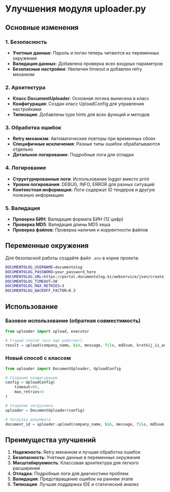 # Улучшения модуля uploader.py

## Основные изменения

### 1. Безопасность
- **Учетные данные**: Пароль и логин теперь читаются из переменных окружения
- **Валидация данных**: Добавлена проверка всех входных параметров
- **Безопасные настройки**: Увеличен timeout и добавлен retry механизм

### 2. Архитектура
- **Класс DocumentUploader**: Основная логика вынесена в класс
- **Конфигурация**: Создан класс UploadConfig для управления настройками
- **Типизация**: Добавлены type hints для всех функций и методов

### 3. Обработка ошибок
- **Retry механизм**: Автоматические повторы при временных сбоях
- **Специфичные исключения**: Разные типы ошибок обрабатываются отдельно
- **Детальное логирование**: Подробные логи для отладки

### 4. Логирование
- **Структурированные логи**: Использование logger вместо print
- **Уровни логирования**: DEBUG, INFO, ERROR для разных ситуаций
- **Контекстная информация**: Логи содержат ID тендеров и другую полезную информацию

### 5. Валидация
- **Проверка БИН**: Валидация формата БИН (12 цифр)
- **Проверка MD5**: Валидация длины MD5 хеша
- **Проверка файлов**: Проверка наличия и корректности файлов

## Переменные окружения

Для безопасной работы создайте файл `.env` в корне проекта:

```bash
DOCUMENTOLOG_USERNAME=documentolog
DOCUMENTOLOG_PASSWORD=your_password_here
DOCUMENTOLOG_URL=https://portal.documentolog.kz/webservice/json/create_tented
DOCUMENTOLOG_TIMEOUT=30
DOCUMENTOLOG_MAX_RETRIES=3
DOCUMENTOLOG_BACKOFF_FACTOR=0.3
```

## Использование

### Базовое использование (обратная совместимость)
```python
from uploader import upload, executor

# Старый способ (все еще работает)
result = upload(company_name, bin, message, file, md5sum, kratkij_ii_analiz_ts)
```

### Новый способ с классом
```python
from uploader import DocumentUploader, UploadConfig

# Создание конфигурации
config = UploadConfig(
    timeout=60,
    max_retries=5
)

# Создание загрузчика
uploader = DocumentUploader(config)

# Загрузка документа
document_id = uploader.upload(company_name, bin, message, file, md5sum, kratkij_ii_analiz_ts)
```

## Преимущества улучшений

1. **Надежность**: Retry механизм и лучшая обработка ошибок
2. **Безопасность**: Учетные данные в переменных окружения
3. **Масштабируемость**: Классовая архитектура для легкого расширения
4. **Отладка**: Подробные логи для диагностики проблем
5. **Валидация**: Предотвращение ошибок на раннем этапе
6. **Типизация**: Лучшая поддержка IDE и статический анализ

